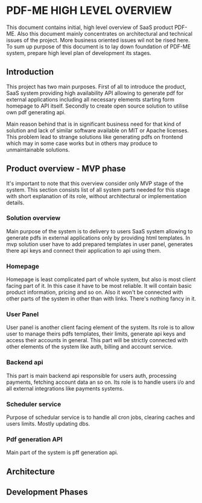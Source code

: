 # PDF-ME HIGH LEVEL OVERVIEW

This document contains initial, high level overview of SaaS product PDF-ME. Also this document mainly concentrates on architectural and technical issues of the project. More business oriented issues wil not be rised here. To sum up purpose of this document is to lay down foundation of PDF-ME system, prepare high level plan of development its stages.

## Introduction

This project has two main purposes. First of all to introduce the product, SaaS system providing high availability API allowing to generate pdf for external applications including all necessary elements starting form homepage to API itself. Secondly to create open source solution to utilise own pdf generating api.

Main reason behind that is in significant business need for that kind of solution and lack of similar software available on MIT or Apache licenses. This problem lead to strange solutions like generating pdfs on frontend which may in some case works but in others may produce to unmaintainable solutions.

## Product overview - MVP phase

It's important to note that this overview consider only MVP stage of the system. This section consists list of all system parts needed for this stage with short explanation of its role, without architectural or implementation details.

### Solution overview

Main purpose of the system is to delivery to users SaaS system allowing to generate pdfs in external applications only by providing html templates. In mvp solution user have to add prepared templates in user panel, generates there api keys and connect their application to api using them.

### Homepage

Homepage is least complicated part of whole system, but also is most client facing part of it. In this case it have to be most reliable. It will contain basic product information, pricing and so on. Also it won't be connected with other parts of the system in other than with links. There's nothing fancy in it.

### User Panel

User panel is another client facing element of the system. Its role is to allow user to manage theirs pdfs templates, their limits, generate api keys and access their accounts in general. This part will be strictly connected with other elements of the system like auth, billing and account service.

### Backend api

This part is main backend api responsible for users auth, processing payments, fetching account data an so on. Its role is to handle users i/o and all external integrations like payments systems.

### Scheduler service

Purpose of schedular service is to handle all cron jobs, clearing caches and users limits. Mostly updating dbs.

### Pdf generation API

Main part of the system is pff generation api. 

## Architecture

## Development Phases
